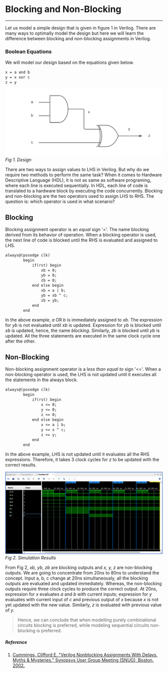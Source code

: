 # Blocking and Non-Blocking

---
Let us model a simple design that is given in figure 1 in Verilog. There are many ways to optimally model the design but here we will learn the difference between blocking and non-blocking assignments in Verilog.

###  Boolean Equations

We will model our design based on the equations given below.

```
x = a and b
y = x xor c
z = y

```

![Circuit](./Circuit.png "Design") *Fig 1. Design*

There are two ways to assign values to LHS in Verilog. But why do we require two methods to perform the same task? When it comes to Hardware Descriptive Language (HDL), it is not as same as software programing, where each line is executed sequentially. In HDL, each line of code is translated to a hardware block by executing the code concurrently. Blocking and non-blocking are the two operators used to assign LHS to RHS. The question is: which operator is used in what scenario?

##  Blocking

Blocking assignment operator is an *equal* sign '='. The name blocking derived from its behavior of operation. When a blocking operator is used, the next line of code is blocked until the RHS is evaluated and assigned to LHS.

```
always@(posedge clk)
        begin
            if(rst) begin
                xb = 0;
                yb = 0;
                zb = 0;
            end else begin           
                xb = a | b;          
                yb = xb ^ c;         
                zb = yb;             
            end
        end
```
In the above example, *a* OR *b* is immediately assigned to *xb*. The expression for *yb* is not evaluated until *xb* is updated. Expression for *yb* is blocked until *xb* is updated, hence,  the name *blocking*. Similarly, *zb* is blocked until *yb* is updated. All the three statements are executed in the same clock cycle one after the other.

##  Non-Blocking

Non-blocking assignment operator is a *less than equal to* sign '<='. When a non-blocking operator is used, the LHS is not updated until it executes all the statements in the always block.

```
always@(posedge clk)
        begin
            if(rst) begin
                x <= 0;
                y <= 0;
                z <= 0;
            end else begin          
                x <= a | b;         
                y <= x ^ c;         
                z <= y;             
            end
        end
```
In the above example, LHS is not updated  until it evaluates all the RHS expressions. Therefore, it takes 3 clock cycles for *z* to be updated with the correct results.

![Simulation](./Simulation.PNG "Simulation Results") *Fig 2. Simulation Results*

From Fig 2,  *xb, yb, zb* are blocking outputs and *x, y, z* are non-blocking outputs. We are going to concentrate from 20ns to 80ns to understand the concept. Input a, b, c change at  20ns simultaneously, all the blocking outputs are evaluated and updated immediately. Whereas, the non-blocking outputs require three clock cycles to produce the correct output. At 20ns,  expression for *x* evaluates *a* and *b* with current inputs; expression for *y* evaluates with current input of *c* and previous output of *x* because *x* is not yet updated with the new value. Similarly, *z* is evaluated with previous value of *y*.

> Hence, we can conclude that when modelling purely combinational circuits blocking is preferred, while modeling sequential circuits non-blocking is preferred.

##### Reference
1. [Cummings, Clifford E. "Verilog Nonblocking Assignments With Delays, Myths & Mysteries." Synopsys User Group Meeting (SNUG), Boston. 2002.](http://www.sunburst-design.com/papers/CummingsSNUG2000SJ_NBA_rev1_2.pdf)
